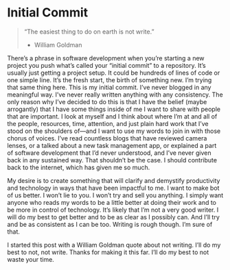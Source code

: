 # Initial Commit

> “The easiest thing to do on earth is not write.” 
> - William Goldman

There’s a phrase in software development when you’re starting a new project you push what’s called your “initial commit” to a repository. It’s usually just getting a project setup. It could be hundreds of lines of code or one simple line. It’s the fresh start, the birth of something new. I’m trying that same thing here. This is my initial commit. I’ve never blogged in any meaningful way. I’ve never really written anything with any consistency. The only reason why I’ve decided to do this is that I have the belief (maybe arrogantly) that I have some things inside of me I want to share with people that are important. I look at myself and I think about where I’m at and all of the people, resources, time, attention, and just plain hard work that I’ve stood on the shoulders of—and I want to use my words to join in with those chorus of voices. I’ve read countless blogs that have reviewed camera lenses, or a talked about a new task management app, or explained a part of software development that I’d never understood, and I’ve never given back in any sustained way. That shouldn’t be the case. I should contribute back to the internet, which has given me so much. 

My desire is to create something that will clarify and demystify productivity and technology in ways that have been impactful to me. I want to make bot of us better. I won’t lie to you. I won’t try and sell you anything. I simply want anyone who reads my words to be a little better at doing their work and to be more in control of technology. It’s likely that I’m not a very good writer. I will do my best to get better and to be as clear as I possibly can. And I’ll try and be as consistent as I can be too. Writing is rough though. I’m sure of that. 

I started this post with a William Goldman quote about not writing. I’ll do my best to not, not write. Thanks for making it this far. I’ll do my best to not waste your time.